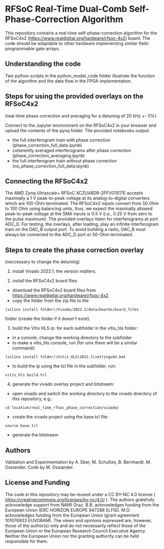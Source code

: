 
# RFSoC Real-Time Dual-Comb Self-Phase-Correction Algorithm
This repository contains a real-time self-phase-correction algorithm for the RFSoC4x2 (https://www.realdigital.org/hardware/rfsoc-4x2) board.
The code should be adaptable to other hardware implementing similar field-programmable gate arrays.

## Understanding the code
Two python scripts in the python_model_code folder illustrate the function of the algorithm and the data flow in the FPGA implementation.

## Steps for using the provided overlays on the RFSoC4x2
(real-time phase correction and averaging for a detuning of 20 kHz +- 5%)

Connect to the Jupyter environment on the RFSoC4x2 in your browser and upload the contents of the pynq folder. The provided notebooks output:
- the full interferogram train with phase correction (phase_correction_full_data.ipynb)
- coherently averaged interferograms after phase correction (phase_correction_averaging.ipynb)
- the full interferogram train without phase correction (no_phase_correction_full_data.ipynb)

## Connecting the RFSoC4x2
The AMD Zynq Ultrascale+ RFSoC XCZU48DR-2FFVG1517E accepts maximally a 1 V peak-to-peak voltage at its analog-to-digital converters which are 100-Ohm terminated. 
The RFSoC4x2 inputs convert from 50 Ohm to 100 Ohm using balancing units, thus, we expect the maximally allowed peak-to-peak voltage at the SMA inputs is 0.5 V (i.e., 0.25 V from zero to the pulse maximum).
The provided overlays listen for interferograms at port ADC_D. For testing, the overlays, after loading, play an infinite interferogram train on the DAC_B output port. To avoid building a radio, DAC_B must always be connected to the ADC_D port or 50-Ohm terminated.

## Steps to create the phase correction overlay
(neccessary to change the detuning)

1. install Vivado 2022.1, the version matters.

2. install the RFSoC4x2 board files
- download the RFSoC4x2 board files from https://www.realdigital.org/hardware/rfsoc-4x2
- copy the folder from the zip file to the
```
(xilinx install folder)/Vivado/2022.1/data/boards/board_files
```
folder (create the folder if it doesn't exist).

3. build the Vitis HLS ip: for each subfolder in the vitis_hls folder:
- in a console, change the working directory to the subfolder
- to make a vitis_hls console, run (for unix there will be a similar command):
```
(xilinx install folder)\Vitis_HLS\2022.1\settings64.bat
```
- to build the ip using the tcl file in the subfolder, run:
```
vitis_hls build.tcl
```

4. generate the vivado overlay project and bitstream:
- open vivado and switch the working directory to the vivado directory of this repository, e.g.:
```
cd location/real_time_rfsoc_phase_correction/vivado/
```
- create the vivado project using the base.tcl file:
```
source base.tcl
```
- generate the bitstream

## Authors
Validation and Experimentation by A. Eber, M. Schultze, B. Bernhardt, M. Ossiander. Code by M. Ossiander.

## License and Funding
The code in this repository may be reused under a CC BY-NC 4.0 license ( https://creativecommons.org/licenses/by-nc/4.0/ ).
The authors gratefully acknowledge support from NAWI Graz. B.B. acknowledges funding from the European Union (ERC HORIZON EUROPE 947288 ELFIS).
M.O. acknowledges funding from the European Union (grant agreement 101076933 EUVORAM).
The views and opinions expressed are, however, those of the author(s) only and do not necessarily reflect those of the European Union or the European Research Council Executive Agency.
Neither the European Union nor the granting authority can be held responsible for them.
